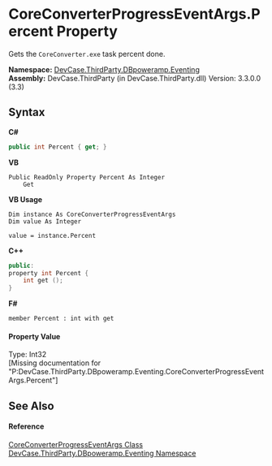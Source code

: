 # CoreConverterProgressEventArgs.Percent Property 
 

Gets the `CoreConverter.exe` task percent done.

**Namespace:**&nbsp;<a href="N_DevCase_ThirdParty_DBpoweramp_Eventing">DevCase.ThirdParty.DBpoweramp.Eventing</a><br />**Assembly:**&nbsp;DevCase.ThirdParty (in DevCase.ThirdParty.dll) Version: 3.3.0.0 (3.3)

## Syntax

**C#**<br />
``` C#
public int Percent { get; }
```

**VB**<br />
``` VB
Public ReadOnly Property Percent As Integer
	Get
```

**VB Usage**<br />
``` VB Usage
Dim instance As CoreConverterProgressEventArgs
Dim value As Integer

value = instance.Percent

```

**C++**<br />
``` C++
public:
property int Percent {
	int get ();
}
```

**F#**<br />
``` F#
member Percent : int with get

```


#### Property Value
Type: Int32<br />\[Missing <value> documentation for "P:DevCase.ThirdParty.DBpoweramp.Eventing.CoreConverterProgressEventArgs.Percent"\]

## See Also


#### Reference
<a href="T_DevCase_ThirdParty_DBpoweramp_Eventing_CoreConverterProgressEventArgs">CoreConverterProgressEventArgs Class</a><br /><a href="N_DevCase_ThirdParty_DBpoweramp_Eventing">DevCase.ThirdParty.DBpoweramp.Eventing Namespace</a><br />